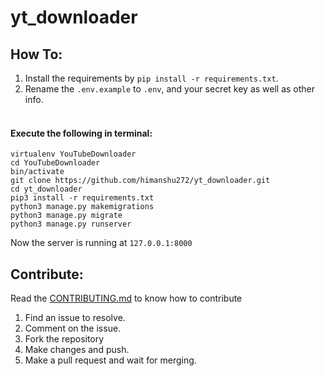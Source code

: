 # yt_downloader

## How To:
1. Install the requirements by `pip install -r requirements.txt`.
2. Rename the `.env.example` to `.env`, and your secret key as well as other info.
<br><br>
#### Execute the following in terminal:
```
virtualenv YouTubeDownloader
cd YouTubeDownloader
bin/activate
git clone https://github.com/himanshu272/yt_downloader.git
cd yt_downloader
pip3 install -r requirements.txt
python3 manage.py makemigrations
python3 manage.py migrate
python3 manage.py runserver
```

Now the server is running at `127.0.0.1:8000`

## Contribute:
Read the <a href="CONTRIBUTING.md">CONTRIBUTING.md</a> to know how to contribute
1. Find an issue to resolve.
2. Comment on the issue.
3. Fork the repository
4. Make changes and push.
5. Make a pull request and wait for merging.


